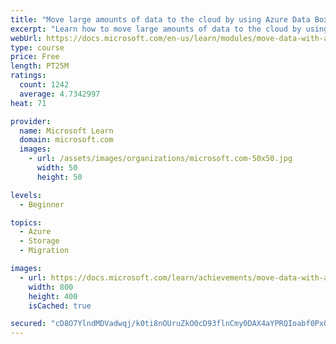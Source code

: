```yaml
---
title: "Move large amounts of data to the cloud by using Azure Data Box family"
excerpt: "Learn how to move large amounts of data to the cloud by using Azure Data Box devices."
webUrl: https://docs.microsoft.com/en-us/learn/modules/move-data-with-azure-data-box/
type: course
price: Free
length: PT25M
ratings:
  count: 1242
  average: 4.7342997
heat: 71

provider:
  name: Microsoft Learn
  domain: microsoft.com
  images:
    - url: /assets/images/organizations/microsoft.com-50x50.jpg
      width: 50
      height: 50

levels:
  - Beginner

topics:
  - Azure
  - Storage
  - Migration

images:
  - url: https://docs.microsoft.com/learn/achievements/move-data-with-azure-data-box-social.png
    width: 800
    height: 400
    isCached: true

secured: "cD8O7YlndMDVadwqj/k0ti8nOUruZkO0cD93flnCmy0DAX4aYPRQIoabf0PxONLpJTGdfMvu2doG9oT2U5MaiUfF4rjhFmL0iUzAq8ZOpV5TTVUvf83vMkszElBIiKXGJAKpJVGiWooFt9oplugGQk8EyahRamQrbpFJ9s9pSER4eIodlEjo0m9GNtk9aI9cliWndoM1MzzktmvZuKTmi46lotygaXRyHM3kLyf2CwiEhvhX/kEmVzLRCUgDs2UEpWpysFkVbSZ4QyAdNu8YQzYBVtASxk9Z3Z7mjY+4gcjpWVlcuSpw75Mc76F4oYr6fOe/xYlZ05zHGF9VD1XCQG0s4/2Y0vYZ67TZCIZZ0vXuMd/jJp66cib5+ayP2L6K9mBVIEmPQV3JDiJ8TFXoHGWdiLWImSWnXS63+PnYBQA=;MY8j09711S63h1/1Nk1hKA=="
---
```


